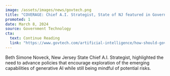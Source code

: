```yaml
---
image: /assets/images/news/govtech.png
title: "COVERAGE: Chief A.I. Strategist, State of NJ featured in Government Technology Article on Artificial Intelligence"
promoted: 1
date: March 8, 2024
source: Government Technology
cta:
  text: Continue Reading
  link: "https://www.govtech.com/artificial-intelligence/how-should-government-guide-the-use-of-generative-ai"
---
```


Beth Simone Noveck, New Jersey State Chief A.I. Strategist, highlighted the need to advance policies that encourage exploration of the emerging capabilities of generative AI while still being mindful of potential risks.